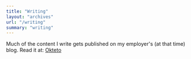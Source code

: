 ```yaml
---
title: "Writing"
layout: "archives"
url: "/writing"
summary: "writing"
---
```

Much of the content I write gets published on my employer's (at that time) blog. Read it at: [Okteto](https://www.okteto.com/blog/authors/arsh-sharma/)